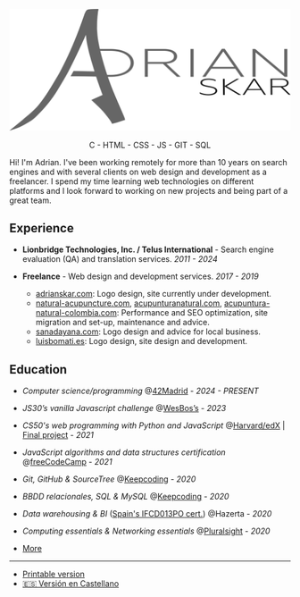 
![Adrian Skar](images/adskar-black.svg)

<p style="text-align: center;">C - HTML - CSS - JS - GIT - SQL</p>

Hi! I'm Adrian. I've been working remotely for more than 10 years on search engines and with several clients on web design and development as a freelancer. I spend my time learning web technologies on different platforms and I look forward to working on new projects and being part of a great team.

## Experience

- **Lionbridge Technologies, Inc. / Telus International**​ - Search engine evaluation (QA) and translation services.
*2011 - 2024*

- **Freelance**​ - Web design and development services.
*2017 - 2019*
	- [adrianskar.com​](https://dev.adrianskar.com): Logo design, site currently under development.
	- [natural-acupuncture.com​](https://natural-acupuncture.com/), ​[acupunturanatural.com​](https://web.archive.org/web/20190112201615/https://acupunturanatural.com/),
[acupuntura-natural-colombia.com​](https://acupuntura-natural-colombia.com/): Performance and SEO optimization, site migration and set-up, maintenance and advice.
	- [sanadayana.com](https://web.archive.org/web/20171020115041/https://sanadayana.com/): Logo design and advice for local business.
	- [luisbomati.es](http://luisbomati.es/​): Logo design, site design and development.

## Education
- *Computer science/programming* @[42Madrid](https://www.42madrid.com/en/) - *2024 - PRESENT*

- *JS30’s vanilla Javascript challenge* @[WesBos’s](https://javascript30.com/) - *2023*
  
- *CS50's web programming with Python and JavaScript* @[Harvard/edX](https://online-learning.harvard.edu/course/cs50s-web-programming-python-and-javascript) | [Final project](https://github.com/AdrianSkar/CS50W_capstone) - *2021*
  
- *JavaScript algorithms and data structures certification* @[freeCodeCamp](https://www.freecodecamp.org/certification/adrianskar/javascript-algorithms-and-data-structures) - *2021*
  
- *Git, GitHub & SourceTree* @[Keepcoding](https://plataforma.keepcoding.io/p/curso-git-github-sourcetree) - *2020*
  
- *BBDD relacionales, SQL & MySQL* @[Keepcoding](https://plataforma.keepcoding.io/p/curso-bbdd-sql-mysql) - *2020*

- *Data warehousing & BI* ([Spain's IFCD013PO cert.](http://www.madrid.org/sfoc_web/2016/IFCD013PO.pdf)) @Hazerta - *2020*

- *Computing essentials & Networking essentials* @[Pluralsight](https://app.pluralsight.com/paths/skill/fundamentals-of-it-operations-skill) - *2020*


- [More](further%20edu.md)

___

- [Printable version](Adrian_cv_print.pdf)
- [🇪🇸 Versión en Castellano](https://github.com/AdrianSkar/cv/tree/es)
<!-- - ["Fancy" test](ResumeAdskar_fancy_test.pdf) -->
